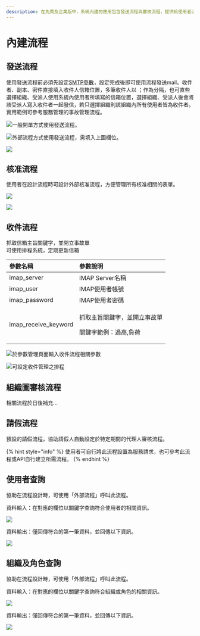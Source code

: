 ```yaml
---
description: 在免費及企業版中，系統內建的應用包含發送流程與審核流程，提供給使用者以外部流程或直接使用。
---
```


# 內建流程

## 發送流程

使用發送流程前必須先設定[SMTP參數](6.md#can-shu-guan-li)，設定完成後即可使用流程發送mail。收件者、副本、密件直接填入收件人信箱位置，多筆收件人以 ；作為分隔，也可直些選擇組織、受派人使用系統內使用者所填寫的信箱位置，選擇組織、受派人後會將該受派人寫入收件者一起發信，若只選擇組織則該組織內所有使用者皆為收件者。實用範例可參考服務管理的事故管理流程。

![&#x4E00;&#x822C;&#x958B;&#x55AE;&#x65B9;&#x5F0F;&#x4F7F;&#x7528;&#x767C;&#x9001;&#x6D41;&#x7A0B;&#x3002;](../.gitbook/assets/image%20%2872%29.png)

![&#x5916;&#x90E8;&#x6D41;&#x7A0B;&#x65B9;&#x5F0F;&#x4F7F;&#x7528;&#x767C;&#x9001;&#x6D41;&#x7A0B;&#xFF0C;&#x9700;&#x586B;&#x5165;&#x4E0A;&#x5716;&#x6B04;&#x4F4D;&#x3002;](../.gitbook/assets/image%20%2826%29.png)

![](../.gitbook/assets/image%20%289%29%20%282%29.png)

## 核准流程

使用者在設計流程時可設計外部核准流程，方便管理所有核准相關的表單。

![](../.gitbook/assets/image%20%2816%29.png)

![](../.gitbook/assets/image%20%289%29%20%282%29%20%282%29.png)

## 收件流程

抓取信箱主旨關鍵字，並開立事故單  
可使用排程系統，定期更新信箱

<table>
  <thead>
    <tr>
      <th style="text-align:left">&#x53C3;&#x6578;&#x540D;&#x7A31;</th>
      <th style="text-align:left">&#x53C3;&#x6578;&#x8AAA;&#x660E;</th>
    </tr>
  </thead>
  <tbody>
    <tr>
      <td style="text-align:left">imap_server</td>
      <td style="text-align:left">IMAP Server&#x540D;&#x7A31;</td>
    </tr>
    <tr>
      <td style="text-align:left">imap_user</td>
      <td style="text-align:left">IMAP&#x4F7F;&#x7528;&#x8005;&#x5E33;&#x865F;</td>
    </tr>
    <tr>
      <td style="text-align:left">imap_password</td>
      <td style="text-align:left">IMAP&#x4F7F;&#x7528;&#x8005;&#x5BC6;&#x78BC;</td>
    </tr>
    <tr>
      <td style="text-align:left">imap_receive_keyword</td>
      <td style="text-align:left">
        <p>&#x6293;&#x53D6;&#x4E3B;&#x65E8;&#x95DC;&#x9375;&#x5B57;&#xFF0C;&#x4E26;&#x958B;&#x7ACB;&#x4E8B;&#x6545;&#x55AE;</p>
        <p>&#x95DC;&#x9375;&#x5B57;&#x7BC4;&#x4F8B;&#xFF1A;&#x904E;&#x9AD8;,&#x8CA0;&#x8377;</p>
      </td>
    </tr>
  </tbody>
</table>

![&#x65BC;&#x53C3;&#x6578;&#x7BA1;&#x7406;&#x9801;&#x9762;&#x8F38;&#x5165;&#x6536;&#x4EF6;&#x6D41;&#x7A0B;&#x76F8;&#x95DC;&#x53C3;&#x6578;](../.gitbook/assets/2021-04-08_145915.png)

![&#x53EF;&#x8A2D;&#x5B9A;&#x6536;&#x4EF6;&#x7BA1;&#x7406;&#x4E4B;&#x6392;&#x7A0B;](../.gitbook/assets/2021-04-08_150005.png)

## 組織圖審核流程

相關流程於日後補充...

## 請假流程

預設的請假流程，協助請假人自動設定於特定期間的代理人審核流程。

{% hint style="info" %}
使用者可自行將此流程設置為服務請求，也可參考此流程或API自行建立所需流程。
{% endhint %}

## 使用者查詢

協助在流程設計時，可使用「外部流程」呼叫此流程。

資料輸入：在對應的欄位以關鍵字查詢符合使用者的相關資訊。

![](../.gitbook/assets/image%20%2864%29.png)

資料輸出：僅回傳符合的第一筆資料，並回傳以下資訊。

![](../.gitbook/assets/image%20%2814%29.png)



## 組織及角色查詢

協助在流程設計時，可使用「外部流程」呼叫此流程。

資料輸入：在對應的欄位以關鍵字查詢符合組織或角色的相關資訊。

![](../.gitbook/assets/image%20%2847%29.png)

資料輸出：僅回傳符合的第一筆資料，並回傳以下資訊。

![](../.gitbook/assets/image%20%2845%29.png)

